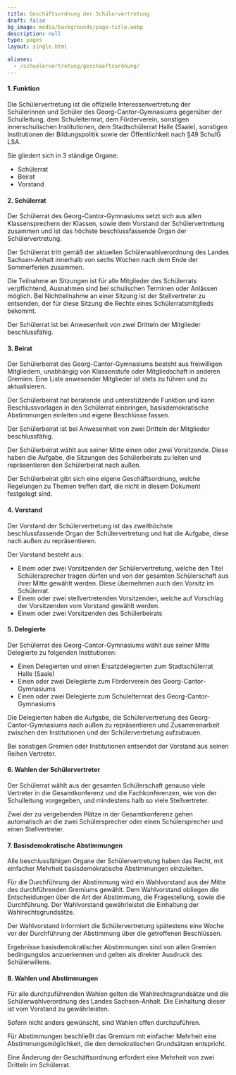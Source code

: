 ```yaml
---
title: Geschäftsordnung der Schülervertretung
draft: false
bg_image: media/backgrounds/page-title.webp
description: null
type: pages
layout: single.html

aliases:
  - /schuelervertretung/geschaeftsordnung/
---
```

#### **1. Funktion**

Die Schülervertretung ist die offizielle Interessenvertretung der Schülerinnen und Schüler des Georg-Cantor-Gymnasiums gegenüber der Schulleitung, dem Schulelternrat, dem Förderverein, sonstigen innerschulischen Institutionen, dem Stadtschülerrat Halle (Saale), sonstigen Institutionen der Bildungspolitik sowie der Öffentlichkeit nach §49 SchulG LSA.

Sie gliedert sich in 3 ständige Organe:

- Schülerrat
- Beirat
- Vorstand

#### **2. Schülerrat**

Der Schülerrat des Georg-Cantor-Gymnasiums setzt sich aus allen Klassensprechern der Klassen, sowie dem Vorstand der Schülervertretung zusammen und ist das höchste beschlussfassende Organ der Schülervertretung.

Der Schülerrat tritt gemäß der aktuellen Schülerwahlverordnung des Landes Sachsen-Anhalt innerhalb von sechs Wochen nach dem Ende der Sommerferien zusammen.

Die Teilnahme an Sitzungen ist für alle Mitglieder des Schülerrats verpflichtend, Ausnahmen sind bei schulischen Terminen oder Anlässen möglich. Bei Nichtteilnahme an einer Sitzung ist der Stellvertreter zu entsenden, der für diese Sitzung die Rechte eines Schülerratsmitglieds bekommt.

Der Schülerrat ist bei Anwesenheit von zwei Dritteln der Mitglieder beschlussfähig.

#### **3. Beirat**

Der Schülerbeirat des Georg-Cantor-Gymnasiums besteht aus freiwilligen Mitgliedern, unabhängig von Klassenstufe oder Mitgliedschaft in anderen Gremien. Eine Liste anwesender Mitglieder ist stets zu führen und zu aktualisieren.

Der Schülerbeirat hat beratende und unterstützende Funktion und kann Beschlussvorlagen in den Schülerrat einbringen, basisdemokratische Abstimmungen einleiten und eigene Beschlüsse fassen.

Der Schülerbeirat ist bei Anwesenheit von zwei Dritteln der Mitglieder beschlussfähig.

Der Schülerbeirat wählt aus seiner Mitte einen oder zwei Vorsitzende. Diese haben die Aufgabe, die Sitzungen des Schülerbeirats zu leiten und repräsentieren den Schülerbeirat nach außen.

Der Schülerbeirat gibt sich eine eigene Geschäftsordnung, welche Regelungen zu Themen treffen darf, die nicht in diesem Dokument festgelegt sind.

#### **4. Vorstand**

Der Vorstand der Schülervertretung ist das zweithöchste beschlussfassende Organ der Schülervertretung und hat die Aufgabe, diese nach außen zu repräsentieren.

Der Vorstand besteht aus:

- Einem oder zwei Vorsitzenden der Schülervertretung, welche den Titel Schülersprecher tragen dürfen und von der gesamten Schülerschaft aus ihrer Mitte gewählt werden. Diese übernehmen auch den Vorsitz im Schülerrat.
- Einem oder zwei stellvertretenden Vorsitzenden, welche auf Vorschlag der Vorsitzenden vom Vorstand gewählt werden.
- Einem oder zwei Vorsitzenden des Schülerbeirats

#### **5. Delegierte**

Der Schülerrat des Georg-Cantor-Gymnasiums wählt aus seiner Mitte Delegierte zu folgenden Institutionen:

- Einen Delegierten und einen Ersatzdelegierten zum Stadtschülerrat Halle (Saale)
- Einen oder zwei Delegierte zum Förderverein des Georg-Cantor-Gymnasiums
- Einen oder zwei Delegierte zum Schulelternrat des Georg-Cantor-Gymnasiums

Die Delegierten haben die Aufgabe, die Schülervertretung des Georg-Cantor-Gymnasiums nach außen zu repräsentieren und Zusammenarbeit zwischen den Institutionen und der Schülervertretung aufzubauen.

Bei sonstigen Gremien oder Institutionen entsendet der Vorstand aus seinen Reihen Vertreter.

#### **6. Wahlen der Schülervertreter**

Der Schülerrat wählt aus der gesamten Schülerschaft genauso viele Vertreter in die Gesamtkonferenz und die Fachkonferenzen, wie von der Schulleitung vorgegeben, und mindestens halb so viele Stellvertreter.

Zwei der zu vergebenden Plätze in der Gesamtkonferenz gehen automatisch an die zwei Schülersprecher oder einen Schülersprecher und einen Stellvertreter.

#### **7. Basisdemokratische Abstimmungen**

Alle beschlussfähigen Organe der Schülervertretung haben das Recht, mit einfacher Mehrheit basisdemokratische Abstimmungen einzuleiten.

Für die Durchführung der Abstimmung wird ein Wahlvorstand aus der Mitte des durchführenden Gremiums gewählt. Dem Wahlvorstand obliegen die Entscheidungen über die Art der Abstimmung, die Fragestellung, sowie die Durchführung. Der Wahlvorstand gewährleistet die Einhaltung der Wahlrechtsgrundsätze.

Der Wahlvorstand informiert die Schülervertretung spätestens eine Woche vor der Durchführung der Abstimmung über die getroffenen Beschlüssen.

Ergebnisse basisdemokratischer Abstimmungen sind von allen Gremien bedingungslos anzuerkennen und gelten als direkter Ausdruck des Schülerwillens.

#### **8. Wahlen und Abstimmungen**

Für alle durchzuführenden Wahlen gelten die Wahlrechtsgrundsätze und die Schülerwahlverordnung des Landes Sachsen-Anhalt. Die Einhaltung dieser ist vom Vorstand zu gewährleisten.

Sofern nicht anders gewünscht, sind Wahlen offen durchzuführen.

Für Abstimmungen beschließt das Gremium mit einfacher Mehrheit eine Abstimmungsmöglichkeit, die den demokratischen Grundsätzen entspricht.

Eine Änderung der Geschäftsordnung erfordert eine Mehrheit von zwei Dritteln im Schülerrat.
